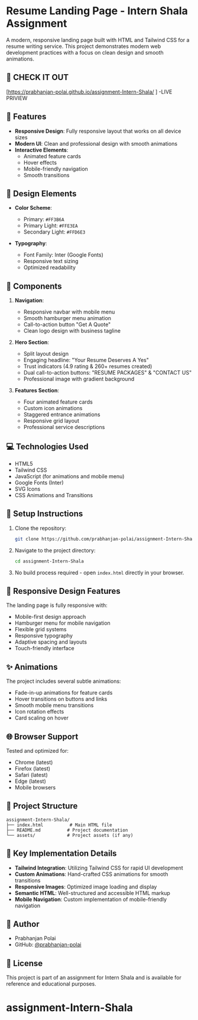 ﻿# Resume Landing Page - Intern Shala Assignment

A modern, responsive landing page built with HTML and Tailwind CSS for a resume writing service. This project demonstrates modern web development practices with a focus on clean design and smooth animations.

## 🔧 CHECK IT OUT  
[https://prabhanjan-polai.github.io/assignment-Intern-Shala/ ]
-LIVE PRIVIEW

## 🚀 Features

- **Responsive Design**: Fully responsive layout that works on all device sizes
- **Modern UI**: Clean and professional design with smooth animations
- **Interactive Elements**: 
  - Animated feature cards
  - Hover effects
  - Mobile-friendly navigation
  - Smooth transitions

## 🎨 Design Elements

- **Color Scheme**:
  - Primary: `#FF3B6A`
  - Primary Light: `#FFE3EA`
  - Secondary Light: `#FFD6E3`

- **Typography**:
  - Font Family: Inter (Google Fonts)
  - Responsive text sizing
  - Optimized readability

## 📱 Components

1. **Navigation**:
   - Responsive navbar with mobile menu
   - Smooth hamburger menu animation
   - Call-to-action button "Get A Quote"
   - Clean logo design with business tagline

2. **Hero Section**:
   - Split layout design
   - Engaging headline: "Your Resume Deserves A Yes"
   - Trust indicators (4.9 rating & 260+ resumes created)
   - Dual call-to-action buttons: "RESUME PACKAGES" & "CONTACT US"
   - Professional image with gradient background

3. **Features Section**:
   - Four animated feature cards
   - Custom icon animations
   - Staggered entrance animations
   - Responsive grid layout
   - Professional service descriptions

## 💻 Technologies Used

- HTML5
- Tailwind CSS
- JavaScript (for animations and mobile menu)
- Google Fonts (Inter)
- SVG Icons
- CSS Animations and Transitions

## 🔧 Setup Instructions

1. Clone the repository:
   ```bash
   git clone https://github.com/prabhanjan-polai/assignment-Intern-Shala.git
   ```

2. Navigate to the project directory:
   ```bash
   cd assignment-Intern-Shala
   ```

3. No build process required - open `index.html` directly in your browser.

## 📱 Responsive Design Features

The landing page is fully responsive with:
- Mobile-first design approach
- Hamburger menu for mobile navigation
- Flexible grid systems
- Responsive typography
- Adaptive spacing and layouts
- Touch-friendly interface

## ✨ Animations

The project includes several subtle animations:
- Fade-in-up animations for feature cards
- Hover transitions on buttons and links
- Smooth mobile menu transitions
- Icon rotation effects
- Card scaling on hover

## 🌐 Browser Support

Tested and optimized for:
- Chrome (latest)
- Firefox (latest)
- Safari (latest)
- Edge (latest)
- Mobile browsers

## 📝 Project Structure

```
assignment-Intern-Shala/
├── index.html          # Main HTML file
├── README.md          # Project documentation
└── assets/            # Project assets (if any)
```

## 🚀 Key Implementation Details

- **Tailwind Integration**: Utilizing Tailwind CSS for rapid UI development
- **Custom Animations**: Hand-crafted CSS animations for smooth transitions
- **Responsive Images**: Optimized image loading and display
- **Semantic HTML**: Well-structured and accessible HTML markup
- **Mobile Navigation**: Custom implementation of mobile-friendly navigation

## 👤 Author

- Prabhanjan Polai
- GitHub: [@prabhanjan-polai](https://github.com/prabhanjan-polai)

## 📄 License

This project is part of an assignment for Intern Shala and is available for reference and educational purposes.
# assignment-Intern-Shala


